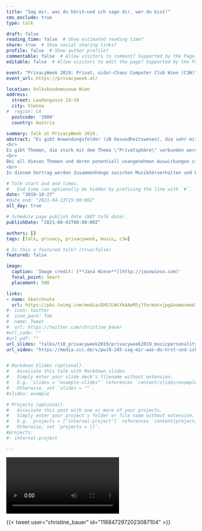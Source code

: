 ```yaml
---
title: "Sag mir, was du hörst—und ich sage dir, wer du bist!"
cms_exclude: true
type: talk

draft: false
reading_time: false  # Show estimated reading time?
share: true  # Show social sharing links?
profile: false  # Show author profile?
commentable: false  # Allow visitors to comment? Supported by the Page, Post, and Docs content types.
editable: false  # Allow visitors to edit the page? Supported by the Page, Post, and Docs content types.

event: "PrivacyWeek 2019: Privat, oida!—Chaos Computer Club Wien (C3W)"
event_url: https://privacyweek.at/

location: Volkskundemuseum Wien
address:
  street: Laudongasse 15–19
  city: Vienna
#  region: CA
  postcode: '1080'
  country: Austria

summary: Talk at PrivacyWeek 2019.
abstract: "Es gibt Anwendungsfelder (zB Gesundheitswesen), die sehr mit einer \"Bedrohung für die Privatsphäre\" verbunden werden, wenn Daten gehortet werden. Musikhören scheint dagegen harmlos zu sein. Aber was wir hören, sagt einiges über uns aus; nicht nur über Musikpräferenzen.
<br>
Es gibt Themen, die stark mit dem Thema \"Privatsphäre\" verbunden werden—eben weil man dabei Gefahr von ungewünschten Zugang zu sensitiven Daten erahnt. Personenbezogene Aufzeichnungen zur Kriminalitäts- oder Gesundheitshistorie einzelner Personen lassen oft die Alarmglocken läuten.
<br>
Bei all diesen Themen und deren potentiell unangenehmen Auswirkungen zieht man sich doch gerne Mal zurück und hört Musik. Zum Beispiel bei einem Streamingdienst; und lässt sich auch ein paar neue, interessante Tracks vorschlagen. Aber Moment: Woher weiß der Dienst, was mir gefallen könnte? Ich mache doch nichts Anderes außer Musikhören! Aber was sagt das über mich aus?
<br>
In diesem Vortrag werden Zusammenhänge zwischen Musikhörverhalten und beispielsweise Persönlichkeitsmerkmalen, Alter, Geschlecht und kulturellen Einflüssen aufgezeigt."

# Talk start and end times.
#   End time can optionally be hidden by prefixing the line with `#`.
date: "2019-10-27"
#date_end: "2021-04-13T15:00:00Z"
all_day: true

# Schedule page publish date (NOT talk date).
publishDate: "2021-08-01T00:00:00Z"

authors: []
tags: [talk, privacy, privacyweek, music, c3w]

# Is this a featured talk? (true/false)
featured: false

image:
  caption: 'Image credit: [**Jana Wiese**](http://jasowieso.com)'
  focal_point: Smart
  placement: 500

links:
- name: Sketchnote
  url: https://pbs.twimg.com/media/EH5JLWtXkAAeM5j?format=jpg&name=medium
#- icon: twitter
#  icon_pack: fab
#  name: Tweet
#  url: https://twitter.com/christine_bauer
#url_code: ""
#url_pdf: ""
url_slides: "talks/t10_privacyweek2019/privacyweek2019_musicpersonality.pdf"
url_video: "https://media.ccc.de/v/pw19-245-sag-mir-was-du-hrst-und-ich-sage-dir-wer-du-bist-/"


# Markdown Slides (optional).
#   Associate this talk with Markdown slides.
#   Simply enter your slide deck's filename without extension.
#   E.g. `slides = "example-slides"` references `content/slides/example-slides.md`.
#   Otherwise, set `slides = ""`.
#slides: example

# Projects (optional).
#   Associate this post with one or more of your projects.
#   Simply enter your project's folder or file name without extension.
#   E.g. `projects = ["internal-project"]` references `content/project/deep-learning/index.md`.
#   Otherwise, set `projects = []`.
#projects:
#- internal-project

---
```


<video controls src="https://mirrors.dotsrc.org/cdn.media.ccc.de/events/privacyweek/2019/h264-hd/pw19-245-deu-eng-Sag_mir_was_du_hoerst_-_und_ich_sage_dir_wer_du_bist_hd.mp4"></video>

{{< tweet user="christine_bauer" id="1188472972023087104" >}}


